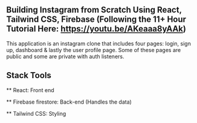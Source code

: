 ## Building Instagram from Scratch Using React, Tailwind CSS, Firebase (Following the 11+ Hour Tutorial Here: https://youtu.be/AKeaaa8yAAk)

This application is an instagram clone that includes four pages: login, sign up, dashboard & lastly the user profile page.
Some of these pages are public and some are private with auth listeners.

## Stack Tools

** React: Front end

** Firebase firestore: Back-end (Handles the data)

** Tailwind CSS: Styling